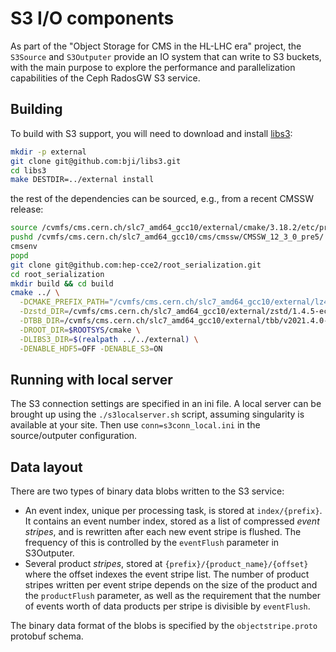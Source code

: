 # S3 I/O components

As part of the "Object Storage for CMS in the HL-LHC era" project, the
`S3Source` and `S3Outputer` provide an IO system that can write to S3 buckets,
with the main purpose to explore the performance and parallelization
capabilities of the Ceph RadosGW S3 service.

## Building
To build with S3 support, you will need to download and install [libs3](https://github.com/bji/libs3):
```bash
mkdir -p external
git clone git@github.com:bji/libs3.git
cd libs3
make DESTDIR=../external install
```

the rest of the dependencies can be sourced, e.g., from a recent CMSSW release:
```bash
source /cvmfs/cms.cern.ch/slc7_amd64_gcc10/external/cmake/3.18.2/etc/profile.d/init.sh
pushd /cvmfs/cms.cern.ch/slc7_amd64_gcc10/cms/cmssw/CMSSW_12_3_0_pre5/
cmsenv
popd
git clone git@github.com:hep-cce2/root_serialization.git
cd root_serialization
mkdir build && cd build
cmake ../ \
  -DCMAKE_PREFIX_PATH="/cvmfs/cms.cern.ch/slc7_amd64_gcc10/external/lz4/1.9.2-373b1f6c80ba13e93f436c77aa63c026;/cvmfs/cms.cern.ch/slc7_amd64_gcc10/external/protobuf/3.15.1-b2ca6d3fa59916150b27c3d598c7c7ac;/cvmfs/cms.cern.ch/slc7_amd64_gcc10/external/xz/5.2.5-d6fed2038c4e8d6e04531d1adba59f37" \
  -Dzstd_DIR=/cvmfs/cms.cern.ch/slc7_amd64_gcc10/external/zstd/1.4.5-ec760e16a89e932fdc84f1fd3192f206/lib/cmake/zstd \
  -DTBB_DIR=/cvmfs/cms.cern.ch/slc7_amd64_gcc10/external/tbb/v2021.4.0-75e6d730601d8461f20893321f4f7660/lib/cmake/TBB \
  -DROOT_DIR=$ROOTSYS/cmake \
  -DLIBS3_DIR=$(realpath ../../external) \
  -DENABLE_HDF5=OFF -DENABLE_S3=ON
```

## Running with local server
The S3 connection settings are specified in an ini file. A local server can be
brought up using the `./s3localserver.sh` script, assuming singularity is
available at your site. Then use `conn=s3conn_local.ini` in the source/outputer
configuration.

## Data layout
There are two types of binary data blobs written to the S3 service:
- An event index, unique per processing task, is stored at `index/{prefix}`. It contains an event number index, stored as a list of compressed _event stripes_, and is rewritten after each new event stripe is flushed. The frequency of this is controlled by the `eventFlush` parameter in S3Outputer.
- Several product _stripes_, stored at `{prefix}/{product_name}/{offset}` where the offset indexes the event stripe list. The number of product stripes written per event stripe depends on the size of the product and the `productFlush` parameter, as well as the requirement that the number of events worth of data products per stripe is divisible by `eventFlush`.

The binary data format of the blobs is specified by the `objectstripe.proto` protobuf schema.
